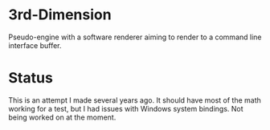 # 3rd-Dimension

Pseudo-engine with a software renderer aiming to render to a command line interface buffer.

# Status

This is an attempt I made several years ago. It should have most of the math working for a test, but I had issues with Windows system bindings. Not being worked on at the moment.